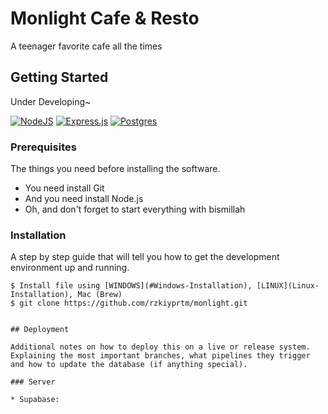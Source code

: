 # Monlight Cafe & Resto

A teenager favorite cafe all the times

## Getting Started

Under Developing~

[![NodeJS](https://img.shields.io/badge/node.js-6DA55F?style=for-the-badge&logo=node.js&logoColor=white)](https://nodejs.org/en/)
[![Express.js](https://img.shields.io/badge/express.js-%23404d59.svg?style=for-the-badge&logo=express&logoColor=%2361DAFB)](https://expressjs.com/)
[![Postgres](https://img.shields.io/badge/postgres-%23316192.svg?style=for-the-badge&logo=postgresql&logoColor=white)](https://www.postgresql.org/)


### Prerequisites

The things you need before installing the software.

* You need install Git
* And you need install Node.js
* Oh, and don't forget to start everything with bismillah

### Installation

A step by step guide that will tell you how to get the development environment up and running.

```
$ Install file using [WINDOWS](#Windows-Installation), [LINUX](Linux-Installation), Mac (Brew)
$ git clone https://github.com/rzkiyprtm/monlight.git
```
```

## Deployment

Additional notes on how to deploy this on a live or release system. Explaining the most important branches, what pipelines they trigger and how to update the database (if anything special).

### Server

* Supabase:
